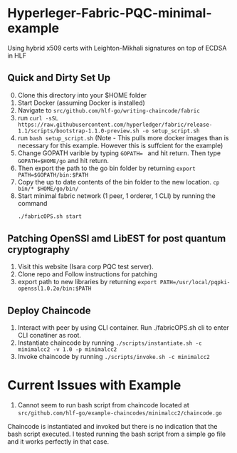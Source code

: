 # Hyperleger-Fabric-PQC-minimal-example
Using hybrid x509 certs  with Leighton-Mikhali signatures on top of ECDSA in HLF


Quick and Dirty Set Up
-----------------------

0. Clone this directory into your $HOME folder
1. Start Docker (assuming Docker is installed)
2. Navigate to ``` src/github.com/hlf-go/writing-chaincode/fabric ```
3. run ``` curl -sSL https://raw.githubusercontent.com/hyperledger/fabric/release-1.1/scripts/bootstrap-1.1.0-preview.sh -o setup_script.sh ```
4. run ``` bash setup_script.sh ``` (Note - This pulls more docker images than is necessary for this example. However this is suffcient for the example)
5. Change GOPATH varible by typing ```GOPATH= ``` and hit return. Then type ```GOPATH=$HOME/go``` and hit return.
6. Then export the path to the go bin folder by returning ```export PATH=$GOPATH/bin:$PATH```
7. Copy the up to date contents of the bin folder to the new location. ```cp bin/* $HOME/go/bin/```
8. Start minimal fabric network (1 peer, 1 orderer, 1 CLI) by running the command 
   ```bash
   ./fabricOPS.sh start
   ```


Patching OpenSSl amd LibEST for post quantum cryptography
---------------------------------------------------------

1. Visit this website (Isara corp PQC test server). 
2. Clone repo and Follow instructions for patching
3. export path to new libraries by returning ```export PATH=/usr/local/pqpki-openssl1.0.2o/bin:$PATH``` 



Deploy Chaincode
----------------

1. Interact with peer by using CLI container. Run ./fabricOPS.sh cli to enter CLI conatiner as root.
2. Instantiate chaincode by running ```./scripts/instantiate.sh -c minimalcc2 -v 1.0 -p minimalcc2```
3. Invoke chaincode by running ``` ./scripts/invoke.sh -c minimalcc2 ```





Current Issues with Example
===========================
1. Cannot seem to run bash script from chaincode located at ```src/github.com/hlf-go/example-chaincodes/minimalcc2/chaincode.go```

Chaincode is instantiated and invoked but there is no indication that the bash script executed.
I tested running the bash script from a simple go file and it works perfectly in that case.
